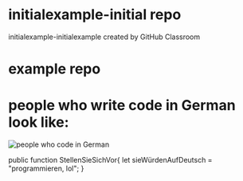 # initialexample-initial repo
initialexample-initialexample created by GitHub Classroom
# example repo
# people who write code in German look like:
![people who code in German](https://th-thumbnailer.cdn-si-edu.com/9UrydtZErwwxVrzQRr4EmWfGAjk=/fit-in/1600x0/https://tf-cmsv2-smithsonianmag-media.s3.amazonaws.com/filer/Blobfish-ugly-470.jpg)

public function StellenSieSichVor{
  let sieWürdenAufDeutsch = "programmieren, lol";
 }
